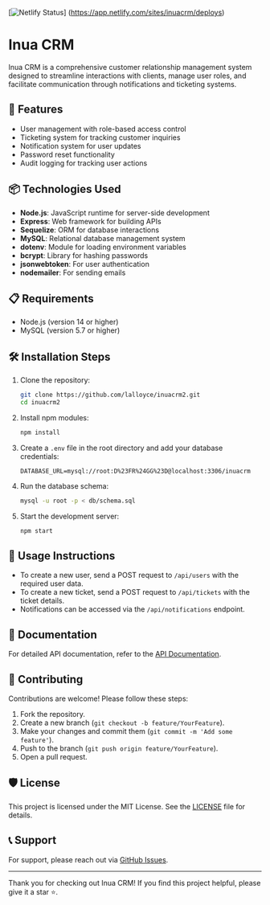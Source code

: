 [![Netlify Status](https://api.netlify.com/api/v1/badges/7ec2ed37-d4a7-442b-a2f0-9a705dba80e0/deploy-status)]
(https://app.netlify.com/sites/inuacrm/deploys)

# Inua CRM

Inua CRM is a comprehensive customer relationship management system designed to streamline interactions with clients, manage user roles, and facilitate communication through notifications and ticketing systems.

## 🚀 Features

- User management with role-based access control
- Ticketing system for tracking customer inquiries
- Notification system for user updates
- Password reset functionality
- Audit logging for tracking user actions

## 📦 Technologies Used

- **Node.js**: JavaScript runtime for server-side development
- **Express**: Web framework for building APIs
- **Sequelize**: ORM for database interactions
- **MySQL**: Relational database management system
- **dotenv**: Module for loading environment variables
- **bcrypt**: Library for hashing passwords
- **jsonwebtoken**: For user authentication
- **nodemailer**: For sending emails

## 📋 Requirements

- Node.js (version 14 or higher)
- MySQL (version 5.7 or higher)

## 🛠️ Installation Steps

1. Clone the repository:
   ```bash
   git clone https://github.com/lalloyce/inuacrm2.git
   cd inuacrm2
   ```

2. Install npm modules:
   ```bash
   npm install
   ```

3. Create a `.env` file in the root directory and add your database credentials:
   ```plaintext
   DATABASE_URL=mysql://root:D%23FR%24GG%23D@localhost:3306/inuacrm
   ```

4. Run the database schema:
   ```bash
   mysql -u root -p < db/schema.sql
   ```

5. Start the development server:
   ```bash
   npm start
   ```

## 📖 Usage Instructions

- To create a new user, send a POST request to `/api/users` with the required user data.
- To create a new ticket, send a POST request to `/api/tickets` with the ticket details.
- Notifications can be accessed via the `/api/notifications` endpoint.

## 📄 Documentation

For detailed API documentation, refer to the [API Documentation](link-to-your-api-docs).

## 🤝 Contributing

Contributions are welcome! Please follow these steps:

1. Fork the repository.
2. Create a new branch (`git checkout -b feature/YourFeature`).
3. Make your changes and commit them (`git commit -m 'Add some feature'`).
4. Push to the branch (`git push origin feature/YourFeature`).
5. Open a pull request.

## 🛡️ License

This project is licensed under the MIT License. See the [LICENSE](LICENSE) file for details.

## 📞 Support

For support, please reach out via [GitHub Issues](https://github.com/yourusername/inua-crm/issues).

---

Thank you for checking out Inua CRM! If you find this project helpful, please give it a star ⭐️.
